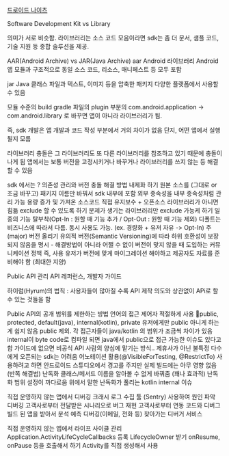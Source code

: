 [드로이드 나이츠](https://www.youtube.com/watch?v=4hZNTL8kHPw)

Software Development Kit  vs  Library

의미가 서로 비슷함. 라이브러리는 소스 코드 모음이라면 sdk는 좀 더 문서, 샘플 코드, 기술 지원 등 종합 솔루션을 제공.


AAR(Android Archive)  vs  JAR(Java Archive)
aar
	Android 라이브러리
	Android 앱 모듈과 구조적으로 동일
	소스 코드, 리소스, 매니페스트 등 모두 포함

jar
	Java 클래스 파일과 텍스트, 이미지 등을 압축한 패키지
	다양한 플랫폼에서 사용할 수 있음



모듈 수준의 build gradle 파일의 plugin 부분의 com.android.application -> com.android.library 로 바꾸면 앱이 아니라 라이브러리가 됨.

즉, sdk 개발은 앱 개발과 코드 작성 부분에서 거의 차이가 없음
단지, 어떤 앱에서 실행될지 모름

라이브러리 충돌은 그 라이브러리도 또 다른 라이브러리를 참조하고 있기 때문에 충돌이 나게 됨
앱에서는 보통 버전을 고정시키거나 바꾸거나 라이브러리를 쓰지 않는 등 해결할 수 있음

sdk 에서는 ?
의존성 관리와 버전 충돌 해결 방법
	내제화 하기
		원본 소스를 (그대로 or 조금 바꾸고) 패키지 이름만 바꿔서 sdk 내부에 포함
		외부 종속성을 내부 종속성처럼 관리 가능
		용량 증가 및 가져온 소스코드 직접 유지보수 + 오픈소스 라이브러리가 아니면 힘듦
	exclude 할 수 있도록 하기
		문제가 생기는 라이브러리만 exclude 가능케 하기
		일종의 기능 탈부착(Opt-In : 원할 때 기능 추가 / Opt-Out : 원할 때 기능 제외)
		디폴트는 비즈니스에 따라서 다름. 동시 사용도 가능. (ex. 경량화 + 유저 자유 -> Opt-In)
	주(major) 버전 올리기
		유의적 버전(Semantic Versioning)에 따라 하위 호환성이 보장되지 않음을 명시
		- 해결방법이 아니라 어쩔 수 없이 버전이 맞지 않을 때 도입하는 커뮤니케이션 정책
		즉, 사용 유저가 버전에 맞게 마이그레이션 해야하고 제공자도 자료를 준비해야 함 (최대한 지양)


Public API 관리
API 레퍼런스, 개발자 가이드

하이럼(Hyrum)의 법칙 : 사용자들이 많아질 수록 API 제작 의도와 상관없이 APi로 할 수 있는 것들을 함

Public API의 공개 범위를 제한하는 방법
	언어의 접근 제어자 적절하게 사용
		public, protected, default(java), internal(kotlin), private
		유저에게만 public 아니게 하는게 쉽지 않음
		public 제외. 각 접근자들이 java/kotlin 의 범위가 조금씩 차이가 있음
		internal이 byte code로 컴파일 되면 java에서 public으로 접근 가능한 이슈도 있다고 함
	가이드에 없으면 비공식 API
		사람의 양심에 맡기는 방식.. 제휴사가 아닌 불특정 다수에게 오픈되는 sdk는 어려움
	어노테이션 활용(@VisibleForTesting, @RestrictTo)
		사용하려고 하면 안드로이드 스튜디오에서 경고를 주지만 실제 빌드에는 아무 영향 없음 (반쪽 해결법)
	난독화
		클래스/메서드 이름을 알아볼 수 없게 바꿔줌 (꽤나 효과적)
		난독화 범위 설정이 까다로움
		위에서 말한 난독화가 풀리는 kotlin internal 이슈


직접 운영하지 않는 앱에서 디버깅
	크래시 로그 수집 툴 (Sentry) 사용하여 원인 파악 디버깅
	고객사로부터 전달받은 시나리오로 버그 재현
	고객사로부터 연동 코드와 디버그 빌드 된 앱을 받아서 분석
	예측 디버깅(이메일, 전화 등)
	찾아가는 디버거 서비스

직접 운영하지 않는 앱에서 라이프 사이클 관리
	Application.ActivityLifeCycleCallbacks 등록
	LifecycleOwner 받기
	onResume, onPause 등을 호출해서 하기
	Activity를 직접 생성해서 사용

